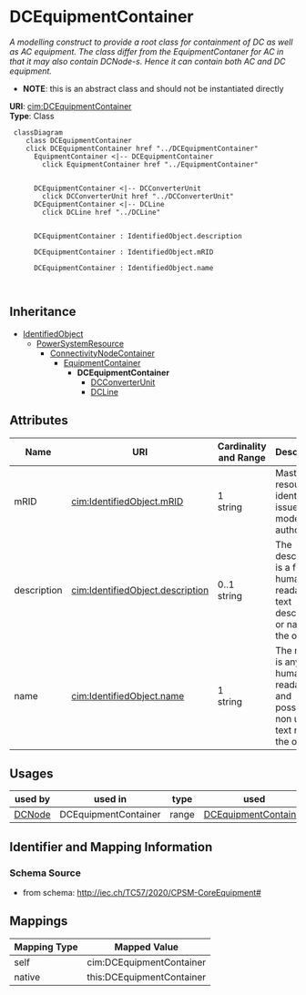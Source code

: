 # DCEquipmentContainer


_A modelling construct to provide a root class for containment of DC as well as AC equipment. The class differ from the EquipmentContaner for AC in that it may also contain DCNode-s. Hence it can contain both AC and DC equipment._




* __NOTE__: this is an abstract class and should not be instantiated directly


**URI**: [cim:DCEquipmentContainer](http://iec.ch/TC57/CIM100#DCEquipmentContainer)<br />
**Type**: Class




```mermaid
 classDiagram
    class DCEquipmentContainer
    click DCEquipmentContainer href "../DCEquipmentContainer"
      EquipmentContainer <|-- DCEquipmentContainer
        click EquipmentContainer href "../EquipmentContainer"
      

      DCEquipmentContainer <|-- DCConverterUnit
        click DCConverterUnit href "../DCConverterUnit"
      DCEquipmentContainer <|-- DCLine
        click DCLine href "../DCLine"
      
      
      DCEquipmentContainer : IdentifiedObject.description
        
      DCEquipmentContainer : IdentifiedObject.mRID
        
      DCEquipmentContainer : IdentifiedObject.name
        
      
```





## Inheritance
* [IdentifiedObject](IdentifiedObject.md)
    * [PowerSystemResource](PowerSystemResource.md)
        * [ConnectivityNodeContainer](ConnectivityNodeContainer.md)
            * [EquipmentContainer](EquipmentContainer.md)
                * **DCEquipmentContainer**
                    * [DCConverterUnit](DCConverterUnit.md)
                    * [DCLine](DCLine.md)



## Attributes


| Name | URI | Cardinality and Range | Description | Inheritance |
| ---  | --- | --- | --- | --- |
| mRID | [cim:IdentifiedObject.mRID](http://iec.ch/TC57/CIM100#IdentifiedObject.mRID) | 1 <br />  string  | Master resource identifier issued by a model authority | [IdentifiedObject](IdentifiedObject.md) |
| description | [cim:IdentifiedObject.description](http://iec.ch/TC57/CIM100#IdentifiedObject.description) | 0..1 <br />  string  | The description is a free human readable text describing or naming the object | [IdentifiedObject](IdentifiedObject.md) |
| name | [cim:IdentifiedObject.name](http://iec.ch/TC57/CIM100#IdentifiedObject.name) | 1 <br />  string  | The name is any free human readable and possibly non unique text naming the o... | [IdentifiedObject](IdentifiedObject.md) |





## Usages

| used by | used in | type | used |
| ---  | --- | --- | --- |
| [DCNode](DCNode.md) | DCEquipmentContainer | range | [DCEquipmentContainer](DCEquipmentContainer.md) |






## Identifier and Mapping Information







### Schema Source


* from schema: http://iec.ch/TC57/2020/CPSM-CoreEquipment#





## Mappings

| Mapping Type | Mapped Value |
| ---  | ---  |
| self | cim:DCEquipmentContainer |
| native | this:DCEquipmentContainer |




